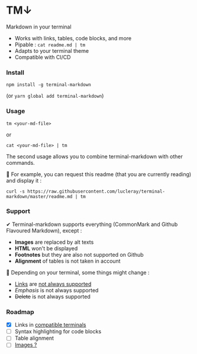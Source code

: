 # TM↓

Markdown in your terminal

* Works with links, tables, code blocks, and more
* Pipable : `cat readme.md | tm`
* Adapts to your terminal theme
* Compatible with CI/CD

<!-- ![image demo]() -->

### Install

```
npm install -g terminal-markdown
```

(or `yarn global add terminal-markdown`)

### Usage

```
tm <your-md-file>
```

or

```
cat <your-md-file> | tm
```

The second usage allows you to combine terminal-markdown with other commands.

🍿 For example, you can request this readme (that you are currently reading) and display it :

```
curl -s https://raw.githubusercontent.com/lucleray/terminal-markdown/master/readme.md | tm
```

### Support

✔︎ Terminal-markdown supports everything (CommonMark and Github Flavoured Markdown), except :

* **Images** are replaced by alt texts
* **HTML** won't be displayed
* **Footnotes** but they are also not supported on Github
* **Alignment** of tables is not taken in account

🚨 Depending on your terminal, some things might change :

* [Links](https://google.fr) are [not always supported](https://gist.github.com/egmontkob/eb114294efbcd5adb1944c9f3cb5feda)
* _Emphasis_ is not always supported
* ~~Delete~~ is not always supported

### Roadmap

* [x] Links in [compatible terminals](https://gist.github.com/egmontkob/eb114294efbcd5adb1944c9f3cb5feda)
* [ ] Syntax highlighting for code blocks
* [ ] Table alignment
* [ ] [Images ?](https://github.com/sindresorhus/terminal-image)
